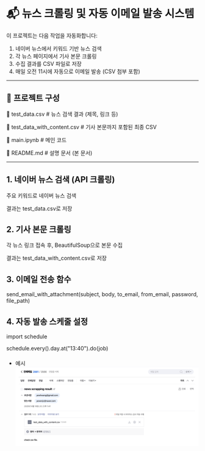 # 📬 뉴스 크롤링 및 자동 이메일 발송 시스템

이 프로젝트는 다음 작업을 자동화합니다:

1. 네이버 뉴스에서 키워드 기반 뉴스 검색  
2. 각 뉴스 페이지에서 기사 본문 크롤링  
3. 수집 결과를 CSV 파일로 저장  
4. 매일 오전 11시에 자동으로 이메일 발송 (CSV 첨부 포함)

---

## 📁 프로젝트 구성

📄 test_data.csv # 뉴스 검색 결과 (제목, 링크 등)

📄 test_data_with_content.csv # 기사 본문까지 포함된 최종 CSV

📄 main.ipynb # 메인 코드

📄 README.md # 설명 문서 (본 문서)

---

## 1. 네이버 뉴스 검색 (API 크롤링)

주요 키워드로 네이버 뉴스 검색

결과는 test_data.csv로 저장


## 2. 기사 본문 크롤링

각 뉴스 링크 접속 후, BeautifulSoup으로 본문 수집

결과는 test_data_with_content.csv로 저장


## 3. 이메일 전송 함수

send_email_with_attachment(subject, body, to_email, from_email, password, file_path)


## 4. 자동 발송 스케줄 설정

import schedule

schedule.every().day.at("13:40").do(job)


#### 
- 예시
![13:40 자동 발송 예시](https://github.com/yyyewon/Email_automation/blob/main/%E1%84%89%E1%85%B3%E1%84%8F%E1%85%B3%E1%84%85%E1%85%B5%E1%86%AB%E1%84%89%E1%85%A3%E1%86%BA%202025-06-18%20%E1%84%8B%E1%85%A9%E1%84%92%E1%85%AE%201.58.18.png)

